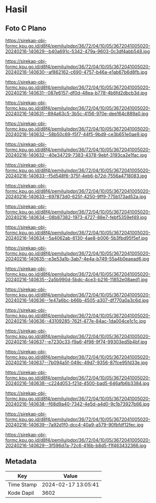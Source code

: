 # Hasil

## Foto C Plano

https://sirekap-obj-formc.kpu.go.id/d8f4/pemilu/pdpr/36/72/04/10/05/3672041005020-20240216-140629--b40a691c-5342-479a-9603-0c3df4abb548.jpg

https://sirekap-obj-formc.kpu.go.id/d8f4/pemilu/pdpr/36/72/04/10/05/3672041005020-20240216-140630--af862162-c690-4757-b46a-e1ab67b6d8fb.jpg

https://sirekap-obj-formc.kpu.go.id/d8f4/pemilu/pdpr/36/72/04/10/05/3672041005020-20240216-140631--087e6157-df0d-48ea-b778-4b6fd2dbcb3d.jpg

https://sirekap-obj-formc.kpu.go.id/d8f4/pemilu/pdpr/36/72/04/10/05/3672041005020-20240216-140631--894a63c5-3b5c-4156-970e-dee164c889a0.jpg

https://sirekap-obj-formc.kpu.go.id/d8f4/pemilu/pdpr/36/72/04/10/05/3672041005020-20240216-140632--58b50c69-f5f7-44f5-9bd9-ce3b651e0ae9.jpg

https://sirekap-obj-formc.kpu.go.id/d8f4/pemilu/pdpr/36/72/04/10/05/3672041005020-20240216-140632--40e34729-7383-4378-9ebf-3193ca2e1fac.jpg

https://sirekap-obj-formc.kpu.go.id/d8f4/pemilu/pdpr/36/72/04/10/05/3672041005020-20240216-140633--f5d548f6-375f-4eb6-b72d-7556a4718083.jpg

https://sirekap-obj-formc.kpu.go.id/d8f4/pemilu/pdpr/36/72/04/10/05/3672041005020-20240216-140633--697873d0-625f-4250-9ff9-775b173ad52a.jpg

https://sirekap-obj-formc.kpu.go.id/d8f4/pemilu/pdpr/36/72/04/10/05/3672041005020-20240216-140634--08b87382-1973-4727-88e7-febf5359ef49.jpg

https://sirekap-obj-formc.kpu.go.id/d8f4/pemilu/pdpr/36/72/04/10/05/3672041005020-20240216-140634--5a4062ab-6130-4ae8-b006-5b3fbd95f5ef.jpg

https://sirekap-obj-formc.kpu.go.id/d8f4/pemilu/pdpr/36/72/04/10/05/3672041005020-20240216-140635--e3e53a1b-3ab7-4e4a-b749-55a4b0eaead6.jpg

https://sirekap-obj-formc.kpu.go.id/d8f4/pemilu/pdpr/36/72/04/10/05/3672041005020-20240216-140635--2a5b990d-5bdc-4ce3-b216-11852e08aed1.jpg

https://sirekap-obj-formc.kpu.go.id/d8f4/pemilu/pdpr/36/72/04/10/05/3672041005020-20240216-140636--1e47a6bc-b66b-4505-a307-df770a0a3c6d.jpg

https://sirekap-obj-formc.kpu.go.id/d8f4/pemilu/pdpr/36/72/04/10/05/3672041005020-20240216-140636--43109285-762f-477e-84ac-1da004ce1c1c.jpg

https://sirekap-obj-formc.kpu.go.id/d8f4/pemilu/pdpr/36/72/04/10/05/3672041005020-20240216-140637--e7230c33-f9a6-4f98-9f74-99303ed5b4bf.jpg

https://sirekap-obj-formc.kpu.go.id/d8f4/pemilu/pdpr/36/72/04/10/05/3672041005020-20240216-140637--7b094a5f-049c-49d7-9356-87fce95fd33e.jpg

https://sirekap-obj-formc.kpu.go.id/d8f4/pemilu/pdpr/36/72/04/10/05/3672041005020-20240216-140638--c224d053-f21d-4500-bad5-646afb6b3384.jpg

https://sirekap-obj-formc.kpu.go.id/d8f4/pemilu/pdpr/36/72/04/10/05/3672041005020-20240216-140638--f68d9a40-7342-4e5d-a4d0-9c1b73927b66.jpg

https://sirekap-obj-formc.kpu.go.id/d8f4/pemilu/pdpr/36/72/04/10/05/3672041005020-20240216-140639--7a92d1f0-dcc4-40a9-a579-90fbfdf12fec.jpg

https://sirekap-obj-formc.kpu.go.id/d8f4/pemilu/pdpr/36/72/04/10/05/3672041005020-20240216-140629--3f596d7a-72c6-416b-b8d5-f1f463432366.jpg


## Metadata

| Key        | Value               |
| ---------- | ------------------- |
| Time Stamp | 2024-02-17 13:05:41 |
| Kode Dapil | 3602                |



